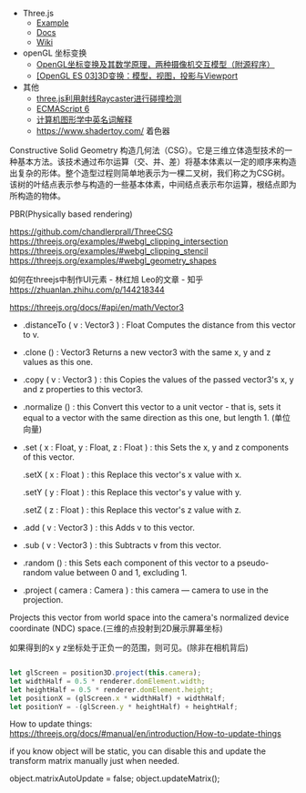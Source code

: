 - Three.js 
    - [Example](https://threejs.org/examples/)
    - [Docs](https://threejs.org/docs/)
    - [Wiki](https://github.com/mrdoob/three.js/wiki)
- openGL 坐标变换
    - [OpenGL坐标变换及其数学原理，两种摄像机交互模型（附源程序）](https://www.cnblogs.com/liangliangh/p/4089582.html)
    - [\[OpenGL ES 03\]3D变换：模型，视图，投影与Viewport](https://www.cnblogs.com/kesalin/archive/2012/12/06/3D_math.html)
- 其他
    - [three.js利用射线Raycaster进行碰撞检测](https://www.jb51.net/article/182528.htm)
    - [ECMAScript 6](http://caibaojian.com/es6/)
    - [计算机图形学中英名词解释](https://blog.csdn.net/blade2001/article/details/2063947)
    - https://www.shadertoy.com/ 着色器

Constructive Solid Geometry
构造几何法（CSG）。它是三维立体造型技术的一种基本方法。该技术通过布尔运算（交、并、差）将基本体素以一定的顺序来构造出复杂的形体。整个造型过程则简单地表示为一棵二叉树，我们称之为CSG树。该树的叶结点表示参与构造的一些基本体素，中间结点表示布尔运算，根结点即为所构造的物体。

PBR(Physically based rendering)

https://github.com/chandlerprall/ThreeCSG
    https://threejs.org/examples/#webgl_clipping_intersection
    https://threejs.org/examples/#webgl_clipping_stencil
    https://threejs.org/examples/#webgl_geometry_shapes

如何在threejs中制作UI元素 - 林红旭 Leo的文章 - 知乎
https://zhuanlan.zhihu.com/p/144218344

https://threejs.org/docs/#api/en/math/Vector3
- .distanceTo ( v : Vector3 ) : Float
Computes the distance from this vector to v.

- .clone () : Vector3
Returns a new vector3 with the same x, y and z values as this one.

- .copy ( v : Vector3 ) : this
Copies the values of the passed vector3's x, y and z properties to this vector3.

- .normalize () : this 
Convert this vector to a unit vector - that is, sets it equal to a vector with the same direction as this one, but length 1. (单位向量)

- .set ( x : Float, y : Float, z : Float ) : this
Sets the x, y and z components of this vector.

    .setX ( x : Float ) : this
    Replace this vector's x value with x.

    .setY ( y : Float ) : this
    Replace this vector's y value with y.

    .setZ ( z : Float ) : this
    Replace this vector's z value with z.

- .add ( v : Vector3 ) : this
Adds v to this vector.

- .sub ( v : Vector3 ) : this
Subtracts v from this vector.

- .random () : this
Sets each component of this vector to a pseudo-random value between 0 and 1, excluding 1.

- .project ( camera : Camera ) : this
camera — camera to use in the projection.

Projects this vector from world space into the camera's normalized device coordinate (NDC) space.(三维的点投射到2D展示屏幕坐标)

如果得到的x y z坐标处于正负一的范围，则可见。(除非在相机背后)

```js

let glScreen = position3D.project(this.camera);
let widthHalf = 0.5 * renderer.domElement.width;
let heightHalf = 0.5 * renderer.domElement.height;
let positionX = (glScreen.x * widthHalf) + widthHalf;
let positionY = -(glScreen.y * heightHalf) + heightHalf;

```


How to update things: https://threejs.org/docs/#manual/en/introduction/How-to-update-things

if you know object will be static, you can disable this and update the transform matrix manually just when needed.

object.matrixAutoUpdate  = false;
object.updateMatrix();